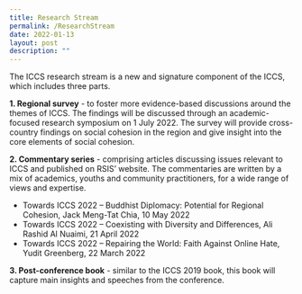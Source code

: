 ```yaml
---
title: Research Stream
permalink: /ResearchStream
date: 2022-01-13
layout: post
description: ""
---
```

The ICCS research stream is a new and signature component of the ICCS, which includes three parts.

**1. Regional survey** - to foster more evidence-based discussions around the themes of ICCS. The findings will be discussed through an academic-focused research symposium on 1 July 2022. The survey will provide cross-country findings on social cohesion in the region and give insight into the core elements of social cohesion.

**2. Commentary series** - comprising articles discussing issues relevant to ICCS and published on RSIS’ website. The commentaries are written by a mix of academics, youths and community practitioners, for a wide range of views and expertise.
* Towards ICCS 2022 – Buddhist Diplomacy: Potential for Regional Cohesion, Jack Meng-Tat Chia, 10 May 2022
* Towards ICCS 2022 – Coexisting with Diversity and Differences, Ali Rashid Al Nuaimi, 21 April 2022
* Towards ICCS 2022 – Repairing the World: Faith Against Online Hate, Yudit Greenberg, 22 March 2022

**3. Post-conference book** - similar to the ICCS 2019 book, this book will capture main insights and speeches from the conference.